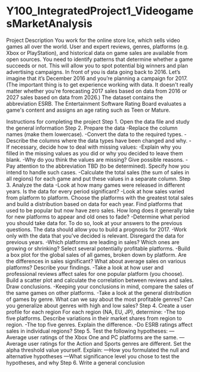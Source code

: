 # Y100_IntegratedProject1_VideogamesMarketAnalysis
Project Description
You work for the online store Ice, which sells video games all over the world. User and expert reviews, genres, platforms (e.g. Xbox or PlayStation), 
and historical data on game sales are available from open sources. You need to identify patterns that determine whether a game succeeds or not. 
This will allow you to spot potential big winners and plan advertising campaigns. In front of you is data going back to 2016. 
Let’s imagine that it’s December 2016 and you’re planning a campaign for 2017.
(The important thing is to get experience working with data. 
It doesn't really matter whether you're forecasting 2017 sales based on data from 2016 or 2027 sales based on data from 2026.)
The dataset contains the abbreviation ESRB. The Entertainment Software Rating Board evaluates a game's content and assigns an age rating such as Teen or Mature.

Instructions for completing the project
Step 1. Open the data file and study the general information
Step 2. Prepare the data
-Replace the column names (make them lowercase).
-Convert the data to the required types.
-Describe the columns where the data types have been changed and why.
-If necessary, decide how to deal with missing values:
  -Explain why you filled in the missing values as you did or why you decided to leave them blank.
  -Why do you think the values are missing? Give possible reasons.
  -Pay attention to the abbreviation TBD (to be determined). Specify how you intend to handle such cases.
-Calculate the total sales (the sum of sales in all regions) for each game and put these values in a separate column.
Step 3. Analyze the data
-Look at how many games were released in different years. Is the data for every period significant?
-Look at how sales varied from platform to platform. Choose the platforms with the greatest total sales and build a distribution based on data for each year. 
Find platforms that used to be popular but now have zero sales. How long does it generally take for new platforms to appear and old ones to fade?
-Determine what period you should take data for. To do so, look at your answers to the previous questions. The data should allow you to build a prognosis for 2017.
-Work only with the data that you've decided is relevant. Disregard the data for previous years.
-Which platforms are leading in sales? Which ones are growing or shrinking? Select several potentially profitable platforms.
-Build a box plot for the global sales of all games, broken down by platform. Are the differences in sales significant? 
What about average sales on various platforms? Describe your findings.
-Take a look at how user and professional reviews affect sales for one popular platform (you choose). 
Build a scatter plot and calculate the correlation between reviews and sales. Draw conclusions.
-Keeping your conclusions in mind, compare the sales of the same games on other platforms.
-Take a look at the general distribution of games by genre. What can we say about the most profitable genres? Can you generalize about genres with high and low sales?
Step 4. Create a user profile for each region
For each region (NA, EU, JP), determine:
-The top five platforms. Describe variations in their market shares from region to region.
-The top five genres. Explain the difference.
-Do ESRB ratings affect sales in individual regions?
Step 5. Test the following hypotheses:
—Average user ratings of the Xbox One and PC platforms are the same.
—Average user ratings for the Action and Sports genres are different.
Set the alpha threshold value yourself.
Explain:
—How you formulated the null and alternative hypotheses
—What significance level you chose to test the hypotheses, and why
Step 6. Write a general conclusion
